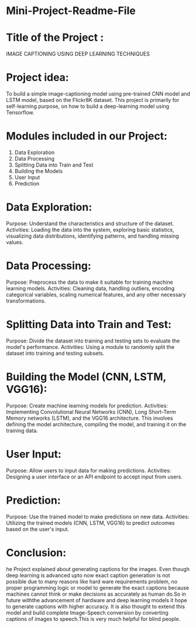# Mini-Project-Readme-File

# Title of the Project : 
IMAGE CAPTIONING USING DEEP LEARNING TECHNIQUES

# Project idea:
 To build a simple image-captioning model using pre-trained CNN model and LSTM model, based on the Flickr8K dataset. This project is primarily for self-learning purpose, on how to build a deep-learning model using Tensorflow.

# Modules included in our Project:
1. Data Exploration
2. Data Processing
3. Splitting Data into Train and Test
4. Building the Models
5. User Input
6. Prediction

# Data Exploration:
Purpose: Understand the characteristics and structure of the dataset.
Activities: Loading the data into the system, exploring basic statistics, visualizing data distributions, identifying patterns, and handling missing values.

# Data Processing:
Purpose: Preprocess the data to make it suitable for training machine learning models.
Activities: Cleaning data, handling outliers, encoding categorical variables, scaling numerical features, and any other necessary transformations.

# Splitting Data into Train and Test:
Purpose: Divide the dataset into training and testing sets to evaluate the model's performance.
Activities: Using a module to randomly split the dataset into training and testing subsets.

# Building the Model (CNN, LSTM, VGG16):
Purpose: Create machine learning models for prediction.
Activities: Implementing Convolutional Neural Networks (CNN), Long Short-Term Memory networks (LSTM), and the VGG16 architecture. This involves defining the model architecture, compiling the model, and training it on the training data.

# User Input:
Purpose: Allow users to input data for making predictions.
Activities: Designing a user interface or an API endpoint to accept input from users.

# Prediction:
Purpose: Use the trained model to make predictions on new data.
Activities: Utilizing the trained models (CNN, LSTM, VGG16) to predict outcomes based on the user's input.

# Conclusion:
he Project explained about generating captions for the images. Even though deep learning is advanced upto now exact caption generation is not possible due to many reasons like hard ware requirements problem, no proper programming logic or model to generate the exact captions because machines cannot think or make decisions as accurately as human do.So in future withthe advancement of hardware and deep learning models it hope to generate captions with higher accuracy. It is also thought to extend this model and build complete Image-Speech conversion by converting captions of images to speech.This is very much helpful for blind people.

